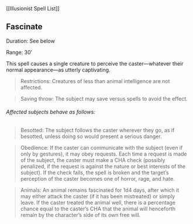 [[Illusionist Spell List]]

## Fascinate    

Duration: See below

Range: 30’

This spell causes a single creature to perceive the caster—whatever their normal appearance—as utterly captivating.

> Restrictions: Creatures of less than animal intelligence are not affected.

> Saving throw: The subject may save versus spells to avoid the effect.

###### Affected subjects behave as follows:

> Besotted: The subject follows the caster wherever they go, as if besotted, unless doing so would present a serious danger.

> Obedience: If the caster can communicate with the subject (even if only by gestures), it may obey requests. Each time a request is made of the subject, the caster must make a CHA check (possibly penalized, if the request is against the nature or best interests of the subject). If the check fails, the spell is broken and the target’s perception of the caster becomes one of horror, rage, and hate.

> Animals: An animal remains fascinated for 1d4 days, after which it may either attack the caster (if it has been mistreated) or simply leave. If the caster treated the animal well, there is a percentage chance equal to the caster’s CHA that the animal will henceforth remain by the character’s side of its own free will.